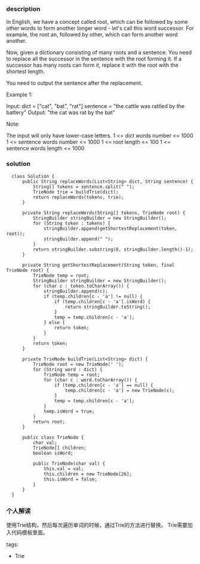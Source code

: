 ### description  
  In English, we have a concept called root, which can be followed by some other words to form another longer word - let's call this word successor. For example, the root an, followed by other, which can form another word another.
  
  Now, given a dictionary consisting of many roots and a sentence. You need to replace all the successor in the sentence with the root forming it. If a successor has many roots can form it, replace it with the root with the shortest length.
  
  You need to output the sentence after the replacement.
  
  Example 1:
  
  Input: dict = ["cat", "bat", "rat"]
  sentence = "the cattle was rattled by the battery"
  Output: "the cat was rat by the bat"
   
  
  Note:
  
  The input will only have lower-case letters.
  1 <= dict words number <= 1000
  1 <= sentence words number <= 1000
  1 <= root length <= 100
  1 <= sentence words length <= 1000
### solution  
```  
  class Solution {
      public String replaceWords(List<String> dict, String sentence) {
          String[] tokens = sentence.split(" ");
          TrieNode trie = buildTrie(dict);
          return replaceWords(tokens, trie);
      }
  
      private String replaceWords(String[] tokens, TrieNode root) {
          StringBuilder stringBuilder = new StringBuilder();
          for (String token : tokens) {
              stringBuilder.append(getShortestReplacement(token, root));
              stringBuilder.append(" ");
          }
          return stringBuilder.substring(0, stringBuilder.length()-1);
      }
  
      private String getShortestReplacement(String token, final TrieNode root) {
          TrieNode temp = root;
          StringBuilder stringBuilder = new StringBuilder();
          for (char c : token.toCharArray()) {
              stringBuilder.append(c);
              if (temp.children[c - 'a'] != null) {
                  if (temp.children[c - 'a'].isWord) {
                      return stringBuilder.toString();
                  }
                  temp = temp.children[c - 'a'];
              } else {
                  return token;
              }
          }
          return token;
      }
  
      private TrieNode buildTrie(List<String> dict) {
          TrieNode root = new TrieNode(' ');
          for (String word : dict) {
              TrieNode temp = root;
              for (char c : word.toCharArray()) {
                  if (temp.children[c - 'a'] == null) {
                      temp.children[c - 'a'] = new TrieNode(c);
                  }
                  temp = temp.children[c - 'a'];
              }
              temp.isWord = true;
          }
          return root;
      }
  
      public class TrieNode {
          char val;
          TrieNode[] children;
          boolean isWord;
  
          public TrieNode(char val) {
              this.val = val;
              this.children = new TrieNode[26];
              this.isWord = false;
          }
      }
  }
```  
  
### 个人解读  
  使用Trie结构，然后每次遍历单词的时候，通过Trie的方法进行替换。
  Trie需要加入代码模板里面。
  
tags:  
  -  Trie
